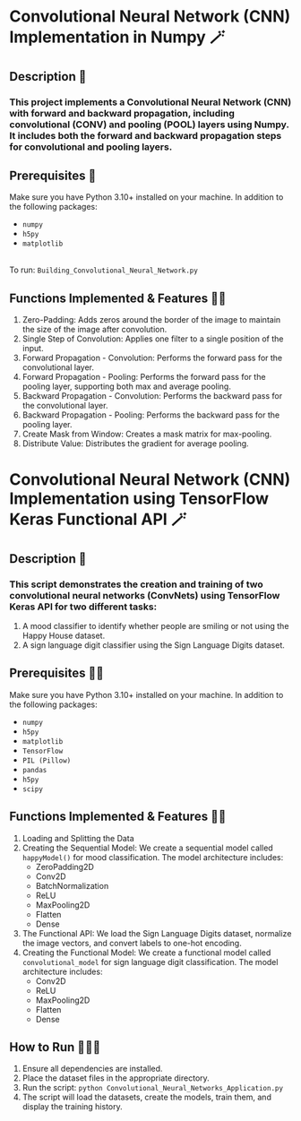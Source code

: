 # Convolutional Neural Network (CNN) Implementation in Numpy 🪄

## Description 📖
### This project implements a Convolutional Neural Network (CNN) with forward and backward propagation, including convolutional (CONV) and pooling (POOL) layers using Numpy. It includes both the forward and backward propagation steps for convolutional and pooling layers.

## Prerequisites 🐍
Make sure you have Python 3.10+ installed on your machine. In addition to the following packages:
* `numpy`
* `h5py`
* `matplotlib`

<br>To run: `Building_Convolutional_Neural_Network.py`

## Functions Implemented & Features 🚀✨
1. Zero-Padding: Adds zeros around the border of the image to maintain the size of the image after convolution.
2. Single Step of Convolution: Applies one filter to a single position of the input.
3. Forward Propagation - Convolution: Performs the forward pass for the convolutional layer.
4. Forward Propagation - Pooling: Performs the forward pass for the pooling layer, supporting both max and average pooling.
5. Backward Propagation - Convolution: Performs the backward pass for the convolutional layer.
6. Backward Propagation - Pooling: Performs the backward pass for the pooling layer.
7. Create Mask from Window: Creates a mask matrix for max-pooling.
8. Distribute Value: Distributes the gradient for average pooling.



# Convolutional Neural Network (CNN) Implementation using TensorFlow Keras Functional API 🪄

## Description 📖
### This script demonstrates the creation and training of two convolutional neural networks (ConvNets) using TensorFlow Keras API for two different tasks:

1. A mood classifier to identify whether people are smiling or not using the Happy House dataset.
2. A sign language digit classifier using the Sign Language Digits dataset.

## Prerequisites 🐍🐼
Make sure you have Python 3.10+ installed on your machine. In addition to the following packages:
* `numpy`
* `h5py`
* `matplotlib`
* `TensorFlow`
* `PIL (Pillow)`
* `pandas`
* `h5py`
* `scipy`

## Functions Implemented & Features 🚀✨
1. Loading and Splitting the Data
2. Creating the Sequential Model: We create a sequential model called `happyModel()` for mood classification. The model architecture includes:
   - ZeroPadding2D
   - Conv2D
   - BatchNormalization
   - ReLU
   - MaxPooling2D
   - Flatten
   - Dense
3. The Functional API: We load the Sign Language Digits dataset, normalize the image vectors, and convert labels to one-hot encoding.
4. Creating the Functional Model: We create a functional model called `convolutional_model` for sign language digit classification. The model architecture includes:
   - Conv2D
   - ReLU
   - MaxPooling2D
   - Flatten
   - Dense

## How to Run 🏃🏻‍♂️
1. Ensure all dependencies are installed.
2. Place the dataset files in the appropriate directory.
3. Run the script: `python Convolutional_Neural_Networks_Application.py`
4. The script will load the datasets, create the models, train them, and display the training history.




